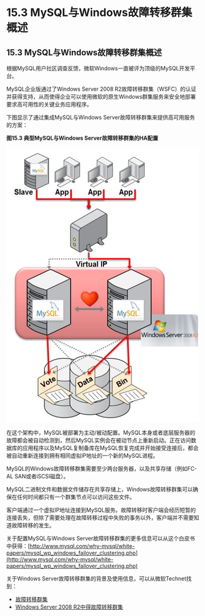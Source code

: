 # 15.3 MySQL与Windows故障转移群集概述

## 15.3 MySQL与Windows故障转移群集概述

根据MySQL用户社区调查反馈，微软Windows一直被评为顶级的MySQL开发平台。

MySQL企业版通过了Windows Server 2008 R2故障转移群集（WSFC）的认证并获得支持，从而使得企业可以使用微软的原生Windows群集服务来安全地部署要求高可用性的关键业务应用程序。

下图显示了通过集成MySQL与Windows Server故障转移群集来提供高可用服务的方案：

**图15.3 典型MySQL与Windows Server故障转移群集的HA配置**

![](../images/Figure_15.03_Typical_MySQL_HA_Configuration_with_Windows_Server_Failover_Clustering.jpg)

在这个架构中，MySQL被部署为主动/被动配置。MySQL本身或者底层服务器的故障都会被自动检测到，然后MySQL实例会在被动节点上重新启动。正在访问数据库的应用程序以及MySQL复制备库在MySQL恢复完成并开始接受连接后，都会被自动重新连接到拥有相同虚拟IP地址的一个新的MySQL进程。

MySQL的Windows故障转移群集需要至少两台服务器，以及共享存储（例如FC-AL SAN或者iSCSI磁盘）。

MySQL二进制文件和数据文件储存在共享存储上，Windows故障转移群集可以确保在任何时间都只有一个群集节点可以访问这些文件。

客户端通过一个虚拟IP地址连接到MySQL服务。故障转移时客户端会经历短暂的连接丢失，但除了需要处理在故障转移过程中失败的事务以外，客户端并不需要知道故障转移的发生。

关于配置MySQL与Windows Server故障转移群集的更多信息可以从这个白皮书中获得：[http://www.mysql.com/why-mysql/white-papers/mysql_wp_windows_failover_clustering.php](http://www.mysql.com/why-mysql/white-papers/mysql_wp_windows_failover_clustering.php)

关于Windows Server故障转移群集的背景及使用信息，可以从微软Technet找到：

* [故障转移群集](http://technet.microsoft.com/en-us/library/cc725923\(v=ws.10\).aspx)
* [Windows Server 2008 R2中得故障转移群集](http://technet.microsoft.com/en-us/library/ff182338\(v=ws.10\).aspx)